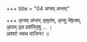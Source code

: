 +++
title = "04 अप्स्व् अन्तर्"

+++
अ॒प्स्व् अ॑न्तर् अ॒मृत॑म्, अ॒प्सु भे॑ष॒जम्,  
अ॒पाम् उ॒त प्रश॑स्ति॒षु … ।  
अश्वा॑! भवथ वाजिनः!  ॥